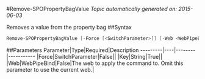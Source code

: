 #Remove-SPOPropertyBagValue
*Topic automatically generated on: 2015-06-03*

Removes a value from the property bag
##Syntax
```powershell
Remove-SPOPropertyBagValue [-Force [<SwitchParameter>]] [-Web <WebPipeBind>] -Key <String>
```


##Parameters
Parameter|Type|Required|Description
---------|----|--------|-----------
|Force|SwitchParameter|False||
|Key|String|True||
|Web|WebPipeBind|False|The web to apply the command to. Omit this parameter to use the current web.|
<!-- Ref: 0F58816A01AD2FE75DAD07422A33E5AE -->